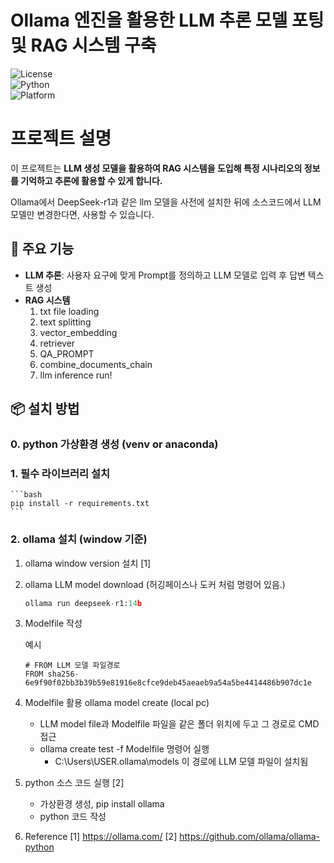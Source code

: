 # Ollama 엔진을 활용한 LLM 추론 모델 포팅 및 RAG 시스템 구축

![License](https://img.shields.io/badge/license-MIT-blue.svg)  
![Python](https://img.shields.io/badge/python-3.11+-green.svg)  
![Platform](https://img.shields.io/badge/platform-Windows%20%7C%20Linux%20%7C%20MacOS-blue.svg)

# 프로젝트 설명  
이 프로젝트는 **LLM 생성 모델을 활용하여 RAG 시스템을 도입해 특정 시나리오의 정보를 기억하고 추론에 활용할 수 있게 합니다.**

Ollama에서 DeepSeek-r1과 같은 llm 모델을 사전에 설치한 뒤에 소스코드에서 LLM 모델만 변경한다면, 사용할 수 있습니다.

## 📌 주요 기능
- **LLM 추론**: 사용자 요구에 맞게 Prompt를 정의하고 LLM 모델로 입력 후 답변 텍스트 생성
- **RAG 시스템**
    1) txt file loading
    2) text splitting
    3) vector_embedding
    4) retriever
    5) QA_PROMPT
    6) combine_documents_chain
    7) llm inference run!

## 📦 설치 방법
### 0. python 가상환경 생성 (venv or anaconda)

### 1. 필수 라이브러리 설치
    
    ```bash
    pip install -r requirements.txt
    ```

### 2. ollama 설치 (window 기준)

1. ollama window version 설치 [1]

2. ollama LLM model download (허깅페이스나 도커 처럼 명령어 있음.)
    
    ```python
    ollama run deepseek-r1:14b
    ```
    
3. Modelfile 작성

    예시
    ```
    # FROM LLM 모델 파일경로
    FROM sha256-6e9f90f02bb3b39b59e81916e8cfce9deb45aeaeb9a54a5be4414486b907dc1e
    ```
    
4. Modelfile 활용 ollama model create (local pc)
    - LLM model file과 Modelfile 파일을 같은 폴더 위치에 두고 그 경로로 CMD 접근
    - ollama create test -f Modelfile 명령어 실행
        - C:\Users\USER\.ollama\models 이 경로에 LLM 모델 파일이 설치됨

5. python 소스 코드 실행 [2]
    - 가상환경 생성, pip install ollama
    - python 코드 작성

6. Reference 
[1] https://ollama.com/
[2] https://github.com/ollama/ollama-python
